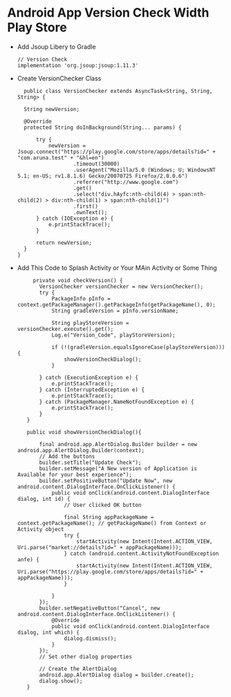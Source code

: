 # Android App Version Check Width Play Store

* Add Jsoup Libery to Gradle

      // Version Check
      implementation 'org.jsoup:jsoup:1.11.3'
      
      
* Create VersionChecker Class

        public class VersionChecker extends AsyncTask<String, String, String> {

        String newVersion;

        @Override
        protected String doInBackground(String... params) {

            try {
                newVersion = Jsoup.connect("https://play.google.com/store/apps/details?id=" + "com.aruna.test" + "&hl=en")
                        .timeout(30000)
                        .userAgent("Mozilla/5.0 (Windows; U; WindowsNT 5.1; en-US; rv1.8.1.6) Gecko/20070725 Firefox/2.0.0.6")
                        .referrer("http://www.google.com")
                        .get()
                        .select("div.hAyfc:nth-child(4) > span:nth-child(2) > div:nth-child(1) > span:nth-child(1)")
                        .first()
                        .ownText();
            } catch (IOException e) {
                e.printStackTrace();
            }

            return newVersion;
        }
      }
    
    
 * Add This Code to Splash Activity or Your MAin Activity or Some Thing
 
            private void checkVersion() {
              VersionChecker versionChecker = new VersionChecker();
              try {
                  PackageInfo pInfo = context.getPackageManager().getPackageInfo(getPackageName(), 0);
                  String gradleVersion = pInfo.versionName;

                  String playStoreVersion = versionChecker.execute().get();
                  Log.e("Version_Code", playStoreVersion);

                  if (!(gradleVersion.equalsIgnoreCase(playStoreVersion))) {
                      showVersionCheckDialog();
                  }

              } catch (ExecutionException e) {
                  e.printStackTrace();
              } catch (InterruptedException e) {
                  e.printStackTrace();
              } catch (PackageManager.NameNotFoundException e) {
                  e.printStackTrace();
              }
          }

          public void showVersionCheckDialog(){

              final android.app.AlertDialog.Builder builder = new android.app.AlertDialog.Builder(context);
              // Add the buttons
              builder.setTitle("Update Check");
              builder.setMessage("A New version of Application is Available for your best experience");
              builder.setPositiveButton("Update Now", new android.content.DialogInterface.OnClickListener() {
                  public void onClick(android.content.DialogInterface dialog, int id) {
                      // User clicked OK button

                      final String appPackageName = context.getPackageName(); // getPackageName() from Context or Activity object
                      try {
                          startActivity(new Intent(Intent.ACTION_VIEW, Uri.parse("market://details?id=" + appPackageName)));
                      } catch (android.content.ActivityNotFoundException anfe) {
                          startActivity(new Intent(Intent.ACTION_VIEW, Uri.parse("https://play.google.com/store/apps/details?id=" + appPackageName)));
                      }

                  }
              });
              builder.setNegativeButton("Cancel", new android.content.DialogInterface.OnClickListener() {
                  @Override
                  public void onClick(android.content.DialogInterface dialog, int which) {
                      dialog.dismiss();
                  }
              });
              // Set other dialog properties

              // Create the AlertDialog
              android.app.AlertDialog dialog = builder.create();
              dialog.show();
          }
